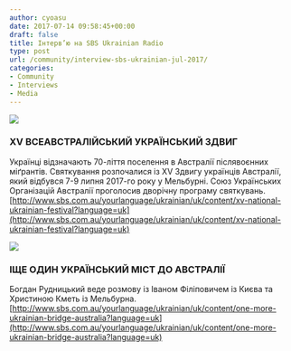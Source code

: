 ```yaml
---
author: cyoasu
date: 2017-07-14 09:58:45+00:00
draft: false
title: Інтерв’ю на SBS Ukrainian Radio
type: post
url: /community/interview-sbs-ukrainian-jul-2017/
categories:
- Community
- Interviews
- Media
---
```


[![](http://www.sbs.com.au/yourlanguage/sites/sbs.com.au.yourlanguage/files/styles/body_image/public/podcast_images/1-stefan_romaniw_oam_president_afuo.-001.jpg?itok=iIBKQvrk)
](http://www.sbs.com.au/yourlanguage/ukrainian/uk/content/xv-national-ukrainian-festival?language=uk)


### XV ВСЕАВСТРАЛІЙСЬКИЙ УКРАЇНСЬКИЙ ЗДВИГ


Українці відзначають 70-ліття поселення в Австралії післявоєнних міґрантів. Святкування розпочалися із XV Здвигу українців Австралії, який відбувся 7-9 липня 2017-го року у Мельбурні. Союз Українських Організацій Австралії проголосив дворічну програму святкувань.
[http://www.sbs.com.au/yourlanguage/ukrainian/uk/content/xv-national-ukrainian-festival?language=uk](http://www.sbs.com.au/yourlanguage/ukrainian/uk/content/xv-national-ukrainian-festival?language=uk)

[![](http://www.sbs.com.au/yourlanguage/sites/sbs.com.au.yourlanguage/files/styles/body_image/public/podcast_images/1-img_5367-001.jpg?itok=8KiLBWH0)
](http://www.sbs.com.au/yourlanguage/ukrainian/uk/content/one-more-ukrainian-bridge-australia?language=uk)


### ІЩЕ ОДИН УКРАЇНСЬКИЙ МІСТ ДО АВСТРАЛІЇ


Богдан Рудницький веде розмову із Іваном Філіповичем із Києва та Христиною Кметь із Мельбурна.
[http://www.sbs.com.au/yourlanguage/ukrainian/uk/content/one-more-ukrainian-bridge-australia?language=uk](http://www.sbs.com.au/yourlanguage/ukrainian/uk/content/one-more-ukrainian-bridge-australia?language=uk)
